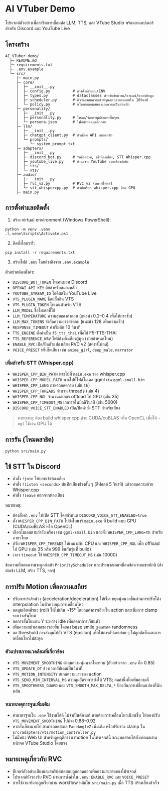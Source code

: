 # AI VTuber Demo

โปรเจกต์ตัวอย่างเพื่อสาธิตการเชื่อมต่อ LLM, TTS, และ VTube Studio พร้อมอะแดปเตอร์สำหรับ Discord และ YouTube Live

## โครงสร้าง
```
AI_VTuber_demo/
  ├─ README.md
  ├─ requirements.txt
  ├─ .env.example
  └─ src/
     ├─ main.py
     ├─ core/
     │  ├─ __init__.py
     │  ├─ config.py          # การตั้งค่าระบบ/ENV
     │  ├─ types.py           # dataclasses สำหรับข้อความ/อารมณ์/แหล่งข้อมูล
     │  ├─ scheduler.py       # คิวจัดลำดับความสำคัญและเวลาตอบภายใน 10วินาที
     │  └─ policy.py          # นโยบายตอบสนองและความเป็นส่วนตัว
     ├─ personality/
     │  ├─ __init__.py
     │  ├─ personality.py     # โหลด/จัดการบุคลิกภาพพื้นฐาน
     │  └─ persona.json       # ไฟล์กำหนดบุคลิกภาพ
     ├─ llm/
     │  ├─ __init__.py
     │  ├─ chatgpt_client.py  # ตัวเชื่อม API สมองหลัก
     │  └─ prompts/
     │     └─ system_prompt.txt
     ├─ adapters/
     │  ├─ __init__.py
     │  ├─ discord_bot.py     # รับข้อความ, เข้าห้องเสียง, STT Whisper.cpp
     │  ├─ youtube_live.py    # อ่านแชท YouTube แบบเรียงลำดับ
     │  ├─ tts/
     │  └─ vts/
     ├─ audio/
     │  ├─ __init__.py
     │  ├─ rvc_v2.py          # RVC v2 (สคาฟโฟลด์)
     │  └─ stt_whispercpp.py  # ตัวห่อเรียก whisper.cpp ด้วย GPU
     ├─ main.py
```

## การตั้งค่าและติดตั้ง
1) สร้าง virtual environment (Windows PowerShell):
```
python -m venv .venv
.\.venv\Scripts\Activate.ps1
```
2) ติดตั้งไลบรารี:
```
pip install -r requirements.txt
```
3) สร้างไฟล์ `.env` โดยอ้างอิงจาก `.env.example`

ตัวอย่าตต้องตั้งค่า:
- `DISCORD_BOT_TOKEN` โทเคนบอท Discord
- `OPENAI_API_KEY` คีย์สำหรับสมองหลัก
- `YOUTUBE_STREAM_ID` ไอดีสตรีม YouTube Live
- `VTS_PLUGIN_NAME` ชื่อปลั๊กอิน VTS
- `VTS_PLUGIN_TOKEN` โทเคนสำหรับ VTS
- `LLM_MODEL` ชื่อโมเดลที่ใช้
- `LLM_TEMPERATURE` ความสุ่มของคำตอบ (แนะนำ 0.2–0.4 เพื่อให้กระชับ)
- `LLM_MAX_TOKENS` จำกัดความยาวคำตอบ (แนะนำ 128 เพื่อความเร็ว)
- `RESPONSE_TIMEOUT` ค่าเริ่มต้น 10 วินาที
- `TTS_ENGINE` ตั้งค่าเป็น `f5_tts_thai` เพื่อใช้ F5-TTS-THAI
- `TTS_REFERENCE_WAV` ไฟล์อ้างอิงเสียงผู้พูด (ช่วยกำหนดโทน)
- `ENABLE_RVC` เปิด/ปิดตัวแปลงเสียง RVC v2 (สคาฟโฟลด์)
- `VOICE_PRESET` พรีเซ็ตเสียง เช่น `anime_girl`, `deep_male`, `narrator`

### เพิ่มสำหรับ STT (Whisper.cpp)
- `WHISPER_CPP_BIN_PATH` พาธไปที่ `main.exe` ของ whisper.cpp
- `WHISPER_CPP_MODEL_PATH` พาธไปที่ไฟล์โมเดล ggml เช่น `ggml-small.bin`
- `WHISPER_CPP_LANG` ภาษาถอดความ (เช่น `th`)
- `WHISPER_CPP_THREADS` จำนวน threads (เช่น 4)
- `WHISPER_CPP_NGL` จำนวนเลเยอร์ offload ไป GPU (เช่น 35)
- `WHISPER_CPP_TIMEOUT_MS` เวลารอในมิลลิวินาที (เช่น 5000)
- `DISCORD_VOICE_STT_ENABLED` เปิด/ปิดคำสั่ง STT สำหรับเสียง

> หมายเหตุ: ต้อง build whisper.cpp ด้วย CUDA/cuBLAS หรือ OpenCL เพื่อให้ `-ngl` ใช้งาน GPU ได้

## การรัน (โหมดสาธิต)
```
python src/main.py
```

## ใช้ STT ใน Discord
- คำสั่ง `!join` ให้บอทเข้าห้องเสียง
- คำสั่ง `!listen <seconds>` บันทึกเสียงช่วงสั้น ๆ (ดีฟอลต์ 5 วินาที) แล้วถอดความด้วย Whisper.cpp
- คำสั่ง `!leave` ออกจากห้องเสียง

หมายเหตุ:
- ต้องตั้งค่า `.env` ให้เปิด STT โดยกำหนด `DISCORD_VOICE_STT_ENABLED=true`
- ตั้ง `WHISPER_CPP_BIN_PATH` ไปยังไบนารี `main.exe` ที่ build แบบ GPU (CUDA/cuBLAS หรือ OpenCL)
- เลือกโมเดลตามกำลังเครื่อง เช่น `ggml-small.bin` และตั้ง `WHISPER_CPP_LANG=th` สำหรับภาษาไทย
- ปรับ `WHISPER_CPP_THREADS` ให้เหมาะกับ CPU และ `WHISPER_CPP_NGL` เพื่อ offload ไป GPU (เช่น 35 หรือ 999 ขึ้นกับรุ่นที่ build)
- เวลา `timeout` ใช้ `WHISPER_CPP_TIMEOUT_MS` (เช่น 10000)

ข้อความที่ถอดความจะถูกส่งเข้า `PriorityScheduler` และประมวลผลเหมือนข้อความแชทปกติ (ส่งต่อเข้า LLM, สร้าง TTS, ฯลฯ)

## การปรับ Motion เพื่อความเสถียร
- ปรับการเร่ง/หน่วง (acceleration/deceleration) ให้เริ่ม-หยุดนุ่มนวลขึ้นผ่านการปรับโค้ง interpolation ในตัวควบคุมการเคลื่อนไหว
- ลดมุมเอียงศีรษะ (roll) ให้ไม่เกิน ~15° โดยลดค่าการเอียงใน action และเพิ่มการ clamp ระหว่างรันไทม์
- ลดการสั่นในแกน Y ระหว่าง idle เพื่อลดอาการเวียนหัว
- เพิ่มความสม่ำเสมอของรอยยิ้ม โดยคง base smile สูงและลด randomness
- ลด threshold การส่งมุมไปยัง VTS (epsilon) เพื่อให้การอัปเดตย่อย ๆ ไม่ถูกตัดทิ้งและการเคลื่อนไหวไม่สะดุด

### ตัวแปรสภาพแวดล้อมที่เกี่ยวข้อง
- `VTS_MOVEMENT_SMOOTHING` ค่าคุมความนุ่มนวลโดยรวม (ตัวอย่างจาก `.env` คือ 0.85)
- `VTS_UPDATE_DT` ช่วงเวลาอัปเดตเป็นวินาที
- `VTS_MOTION_INTENSITY` สเกลความแรงของ action
- `VTS_SEND_MIN_INTERVAL_MS` ควบคุมอัตราการส่งให้ VTS; ลดค่านี้เพื่อเพิ่มความถี่
- `VTS_SMOOTHNESS_GUARD` และ `VTS_SMOOTH_MAX_DELTA_*` ป้องกันการเปลี่ยนแปลงที่ฉับพลัน

### หมายเหตุการจูนเพิ่มเติม
- ค่ามาตรฐานใน `.env` ใช้งานได้ดี ไม่จำเป็นต้องแก้ หากต้องการเคลื่อนไหวเนียนขึ้น ให้ลองปรับ `VTS_MOVEMENT_SMOOTHING` ไปช่วง 0.88–0.92
- หากยังเอียงมากไป สามารถลดสเกล `FaceAngleZ` เพิ่มเติม หรือปรับช่วง clamp ใน `src/adapters/vts/motion_controller.py`
- ไม่มีหน้า Web UI สำหรับดูพฤติกรรม motion ในโปรเจกต์นี้ ขณะทดสอบให้สังเกตผลผ่านหน้าจอ VTube Studio โดยตรง

## หมายเหตุเกี่ยวกับ RVC
- ฟีเจอร์ตัวอย่างเสียงและสคริปต์ทดสอบถูกถอดออกเพื่อความสะอาดของโปรเจกต์
- โปรเจกต์ยังรองรับ RVC ผ่านการตั้งค่าใน `.env`: `ENABLE_RVC` และ `VOICE_PRESET`
- การใช้งานจริงจะถูกเรียกผ่าน workflow หลักใน `src/main.py` เมื่อ TTS สร้างเสียงสำเร็จ
